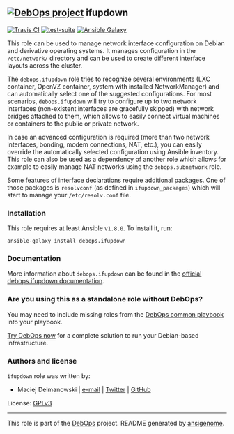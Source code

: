 ## [![DebOps project](http://debops.org/images/debops-small.png)](http://debops.org) ifupdown

[![Travis CI](http://img.shields.io/travis/debops/ansible-ifupdown.svg?style=flat)](http://travis-ci.org/debops/ansible-ifupdown) [![test-suite](http://img.shields.io/badge/test--suite-ansible--ifupdown-blue.svg?style=flat)](https://github.com/debops/test-suite/tree/master/ansible-ifupdown/)  [![Ansible Galaxy](http://img.shields.io/badge/galaxy-debops.ifupdown-660198.svg?style=flat)](https://galaxy.ansible.com/list#/roles/1570)

This role can be used to manage network interface configuration on Debian
and derivative operating systems. It manages configuration in
the `/etc/network/` directory and can be used to create different
interface layouts across the cluster.

The `debops.ifupdown` role tries to recognize several environments (LXC
container, OpenVZ container, system with installed NetworkManager) and can
automatically select one of the suggested configurations. For most
scenarios, `debops.ifupdown` will try to configure up to two network
interfaces (non-existent interfaces are gracefully skipped) with network
bridges attached to them, which allows to easily connect virtual machines
or containers to the public or private network.

In case an advanced configuration is required (more than two network
interfaces, bonding, modem connections, NAT, etc.), you can easily override
the automatically selected configuration using Ansible inventory. This role can
also be used as a dependency of another role which allows for example to
easily manage NAT networks using the `debops.subnetwork` role.

Some features of interface declarations require additional packages.
One of those packages is `resolvconf` (as defined in `ifupdown_packages`)
which will start to manage your `/etc/resolv.conf` file.

### Installation

This role requires at least Ansible `v1.8.0`. To install it, run:

    ansible-galaxy install debops.ifupdown

### Documentation

More information about `debops.ifupdown` can be found in the
[official debops.ifupdown documentation](http://docs.debops.org/en/latest/ansible/roles/ansible-ifupdown/docs/).




### Are you using this as a standalone role without DebOps?

You may need to include missing roles from the [DebOps common
playbook](https://github.com/debops/debops-playbooks/blob/master/playbooks/common.yml)
into your playbook.

[Try DebOps now](https://github.com/debops/debops) for a complete solution to run your Debian-based infrastructure.





### Authors and license

`ifupdown` role was written by:
- Maciej Delmanowski | [e-mail](mailto:drybjed@gmail.com) | [Twitter](https://twitter.com/drybjed) | [GitHub](https://github.com/drybjed)

License: [GPLv3](https://tldrlegal.com/license/gnu-general-public-license-v3-%28gpl-3%29)

***

This role is part of the [DebOps](http://debops.org/) project. README generated by [ansigenome](https://github.com/nickjj/ansigenome/).
